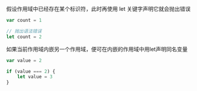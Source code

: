 假设作用域中已经存在某个标识符，此时再使用 let 关键字声明它就会抛出错误

```js
var count = 1

// 抛出语法错误
let count = 2
```

如果当前作用域内嵌另一个作用域，便可在内嵌的作用域中用let声明同名变量

```js
var value = 2

if (value === 2) {
    let value = 3
}
```



